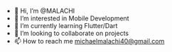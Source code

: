 - 👋 Hi, I’m @MALACHI
- 👀 I’m interested in Mobile Development
- 🌱 I’m currently learning Flutter/Dart
- 💞️ I’m looking to collaborate on projects
- 📫 How to reach me michaelmalachi40@gmail.com

<!---
MALACHIMICH/MALACHIMICH is a ✨ special ✨ repository because its `README.md` (this file) appears on your GitHub profile.
You can click the Preview link to take a look at your changes.
--->
